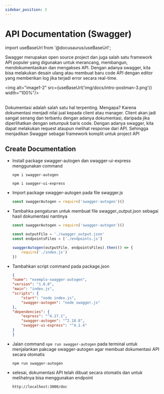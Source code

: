 ```yaml
---
sidebar_position: 3
---
```


# API Documentation (Swagger)

import useBaseUrl from '@docusaurus/useBaseUrl';

Swagger merupakan open source project dan juga salah satu framework API populer yang digunakan untuk merancang, membangun, mendokumentasikan dan mengakses API. Dengan adanya swagger, kita bisa melakukan desain ulang atau membuat baru code API dengan editor yang memberikan log jika terjadi error secara real-time.

<img alt="image1-2" src={useBaseUrl('img/docs/intro-postman-3.png')} width="100%"/>
<br/>
<br/>

Dokumentasi adalah salah satu hal terpenting. Mengapa? Karena dokumentasi menjadi nilai jual kepada client atau manager. Client akan jadi sangat senang dan terbantu dengan adanya dokumentasi, daripada jika diperlihatkan dengan setumpuk baris code. Dengan adanya swagger, kita dapat melakukan request ataupun melihat response dari API. Sehingga menjadikan Swagger sebagai framework komplit untuk project API

## Create Documentation

- Install package swagger-autogen dan swagger-ui-express menggunakan command 
    ```shell
    npm i swagger-autogen
    ```
    ```shell
    npm i swagger-ui-express
    ```
- Import package swagger-autogen pada file swagger.js
    ```js title='swagger.js'
    const swaggerAutogen = require('swagger-autogen')()
    ```
- Tambahka pengaturan untuk membuat file swagger_output.json sebagai hasil dokumentasi nantinya
    ```js title='swagger.js' {3-8}
    const swaggerAutogen = require('swagger-autogen')()

    const outputFile = './swagger_output.json'
    const endpointsFiles = ['./endpoints.js']

    swaggerAutogen(outputFile, endpointsFiles).then(() => {
        require('./index.js')
    })                          
    ```

- Tambahkan script command pada package.json
    ```json {7} title='package.json'
    {
    "name": "exemplo-swagger-autogen",
    "version": "1.0.0",
    "main": "index.js",
    "scripts": {
        "start": "node index.js",
        "swagger-autogen": "node swagger.js"
    },
    "dependencies": {
        "express": "^4.17.1",
        "swagger-autogen": "^2.18.8",
        "swagger-ui-express": "^4.1.4"
    }
    }
    ```
- Jalan command `npm run swagger-autogen` pada terminal untuk menjalankan pakcage swagger-autogen agar membuat dokumentasi API secara otomatis
    ```shell
    npm run swagger-autogen
    ```
- selesai, dokumentasi API telah dibuat secara otomatis dan untuk melihatnya bisa menggunakan endpoint 
    ```
    http://localhost:3000/doc
    ```